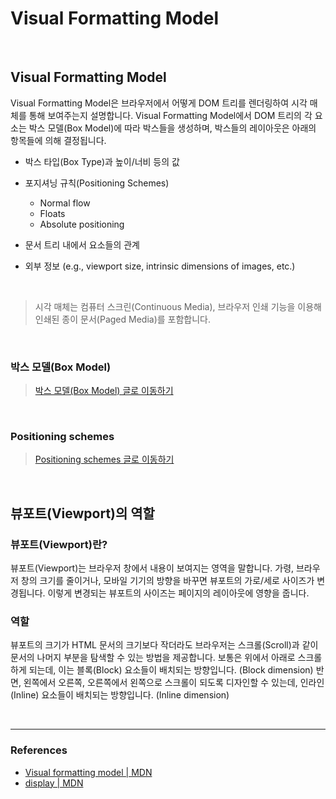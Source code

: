 # Visual Formatting Model

<br>

## Visual Formatting Model

Visual Formatting Model은 브라우저에서 어떻게 DOM 트리를 렌더링하여 시각 매체를 통해 보여주는지 설명합니다. Visual Formatting Model에서 DOM 트리의 각 요소는 박스 모델(Box Model)에 따라 박스들을 생성하며, 박스들의 레이아웃은 아래의 항목들에 의해 결정됩니다.

- 박스 타입(Box Type)과 높이/너비 등의 값

- 포지셔닝 규칙(Positioning Schemes)

  - Normal flow
  - Floats
  - Absolute positioning

- 문서 트리 내에서 요소들의 관계

- 외부 정보 (e.g., viewport size, intrinsic dimensions of images, etc.)

<br>

> 시각 매체는 컴퓨터 스크린(Continuous Media), 브라우저 인쇄 기능을 이용해 인쇄된 종이 문서(Paged Media)를 포함합니다.

<br>

### 박스 모델(Box Model)

> [박스 모델(Box Model) 글로 이동하기](https://github.com/estellechoi/TIL/blob/master/css/box.md)

<br>

### Positioning schemes

> [Positioning schemes 글로 이동하기](https://github.com/estellechoi/TIL/blob/master/css/positioning.md)

<br>

## 뷰포트(Viewport)의 역할

### 뷰포트(Viewport)란?

뷰포트(Viewport)는 브라우저 창에서 내용이 보여지는 영역을 말합니다. 가령, 브라우저 창의 크기를 줄이거나, 모바일 기기의 방향을 바꾸면 뷰포트의 가로/세로 사이즈가 변경됩니다. 이렇게 변경되는 뷰포트의 사이즈는 페이지의 레이아웃에 영향을 줍니다.

### 역할

뷰포트의 크기가 HTML 문서의 크기보다 작더라도 브라우저는 스크롤(Scroll)과 같이 문서의 나머지 부분을 탐색할 수 있는 방법을 제공합니다. 보통은 위에서 아래로 스크롤 하게 되는데, 이는 블록(Block) 요소들이 배치되는 방향입니다. (Block dimension) 반면, 왼쪽에서 오른쪽, 오른쪽에서 왼쪽으로 스크롤이 되도록 디자인할 수 있는데, 인라인(Inline) 요소들이 배치되는 방향입니다. (Inline dimension)

<br>

---

### References

- [Visual formatting model | MDN](https://developer.mozilla.org/en-US/docs/Web/CSS/Visual_formatting_model)
- [display | MDN](https://developer.mozilla.org/en-US/docs/Web/CSS/display)
